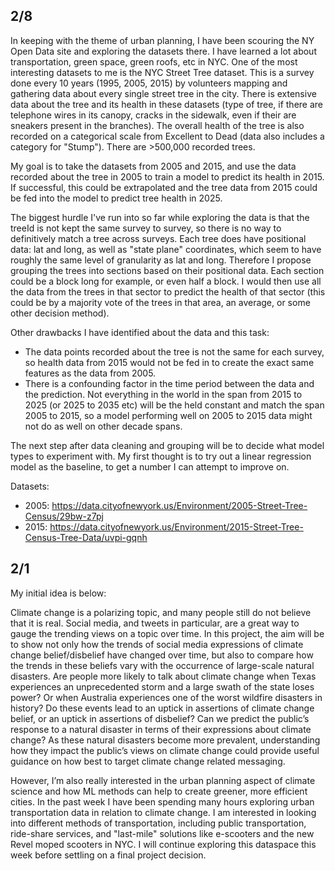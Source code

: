 ## 2/8
In keeping with the theme of urban planning, I have been scouring the NY Open Data site and exploring the datasets there. I have learned a lot about transportation, green space, green roofs, etc in NYC. One of the most interesting datasets to me is the NYC Street Tree dataset. This is a survey done every 10 years (1995, 2005, 2015) by volunteers mapping and gathering data about every single street tree in the city. There is extensive data about the tree and its health in these datasets (type of tree, if there are telephone wires in its canopy, cracks in the sidewalk, even if their are sneakers present in the branches). The overall health of the tree is also recorded on a categorical scale from Excellent to Dead (data also includes a category for "Stump"). There are >500,000 recorded trees.

My goal is to take the datasets from 2005 and 2015, and use the data recorded about the tree in 2005 to train a model to predict its health in 2015. If successful, this could be extrapolated and the tree data from 2015 could be fed into the model to predict tree health in 2025.

The biggest hurdle I've run into so far while exploring the data is that the treeId is not kept the same survey to survey, so there is no way to definitively match a tree across surveys. Each tree does have positional data: lat and long, as well as "state plane" coordinates, which seem to have roughly the same level of granularity as lat and long. Therefore I propose grouping the trees into sections based on their positional data. Each section could be a block long for example, or even half a block. I would then use all the data from the trees in that sector to predict the health of that sector (this could be by a majority vote of the trees in that area, an average, or some other decision method).

Other drawbacks I have identified about the data and this task: 
 - The data points recorded about the tree is not the same for each survey, so health data from 2015 would not be fed in to create the exact same features as the data from 2005.
 - There is a confounding factor in the time period between the data and the prediction. Not everything in the world in the span from 2015 to 2025 (or 2025 to 2035 etc) will be the held constant and match the span 2005 to 2015, so a model performing well on 2005 to 2015 data might not do as well on other decade spans.

The next step after data cleaning and grouping will be to decide what model types to experiment with. My first thought is to try out a linear regression model as the baseline, to get a number I can attempt to improve on. 

Datasets:
- 2005: https://data.cityofnewyork.us/Environment/2005-Street-Tree-Census/29bw-z7pj 
- 2015: https://data.cityofnewyork.us/Environment/2015-Street-Tree-Census-Tree-Data/uvpi-gqnh 



## 2/1

My initial idea is below:

Climate change is a polarizing topic, and many people still do not believe that it is real. Social media, and tweets in particular, are a great way to gauge the trending views on a topic over time. In this project, the aim will be to show not only how the trends of social media expressions of climate change belief/disbelief have changed over time, but also to compare how the trends in these beliefs vary with the occurrence of large-scale natural disasters. Are people more likely to talk about climate change when Texas experiences an unprecedented storm and a large swath of the state loses power? Or when Australia experiences one of the worst wildfire disasters in history? Do these events lead to an uptick in assertions of climate change belief, or an uptick in assertions of disbelief? Can we predict the public’s response to a natural disaster in terms of their expressions about climate change? As these natural disasters become more prevalent, understanding how they impact the public’s views on climate change could provide useful guidance on how best to target climate change related messaging. 

However, I’m also really interested in the urban planning aspect of climate science and how ML methods can help to create greener, more efficient cities. In the past week I have been spending many hours exploring urban transportation data in relation to climate change. I am interested in looking into different methods of transportation, including public transportation, ride-share services, and "last-mile" solutions like e-scooters and the new Revel moped scooters in NYC. I will continue exploring this dataspace this week before settling on a final project decision.
